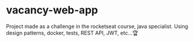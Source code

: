 # vacancy-web-app
Project made as a challenge in the rocketseat course, java specialist. Using design patterns, docker, tests, REST API, JWT, etc...🏆
